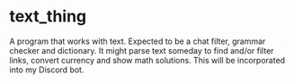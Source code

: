 # text_thing
A program that works with text. Expected to be a chat filter, grammar checker and dictionary. It might parse text someday to find and/or filter links, convert currency and show math solutions. This will be incorporated into my Discord bot.
